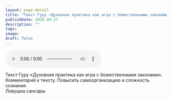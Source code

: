 ```yaml
---
layout: page-detail
title: "Текст Гуру «Духовная практика как игра с божественными законами»"
publishDate: 2010.09.27
description: ""
tags:
image:
draft: false
---
```


<audio title="2010.09.27 - Текст Гуру «Духовная практика как игра с божественными законами».mp3" src="/upload/iblock/d93/d93c8139d429bdfc1657cf18c4a19538.mp3" controls=""></audio>

 Текст Гуру «Духовная практика как игра с божественными законами».  
 Комментарий к тексту. Повысить самоорганизацию и сложность сознания.  
 Ловушка сансары   

  
